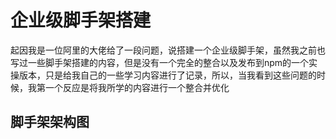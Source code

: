 # 企业级脚手架搭建

起因我是一位阿里的大佬给了一段问题，说搭建一个企业级脚手架，虽然我之前也写过一些脚手架搭建的内容，但是没有一个完全的整合以及发布到npm的一个实操版本，只是给我自己的一些学习内容进行了记录，所以，当我看到这些问题的时候，我第一个反应是将我所学的内容进行一个整合并优化

## 脚手架架构图

